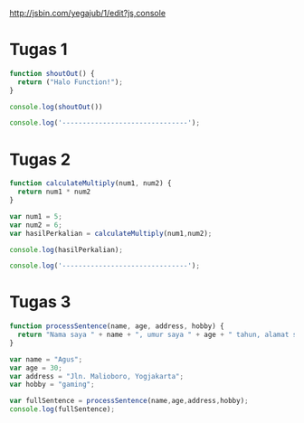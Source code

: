 http://jsbin.com/yegajub/1/edit?js,console


# Tugas 1
```javascript
function shoutOut() {
  return ("Halo Function!");
}

console.log(shoutOut())

console.log('-------------------------------');
```

# Tugas 2
```javascript
function calculateMultiply(num1, num2) {
  return num1 * num2
}

var num1 = 5;
var num2 = 6;
var hasilPerkalian = calculateMultiply(num1,num2);

console.log(hasilPerkalian);

console.log('-------------------------------');
```

# Tugas 3
```javascript
function processSentence(name, age, address, hobby) {
  return "Nama saya " + name + ", umur saya " + age + " tahun, alamat saya di " + address + ", dan saya punya hobby yaitu " + hobby + " !"
}

var name = "Agus";
var age = 30;
var address = "Jln. Malioboro, Yogjakarta";
var hobby = "gaming";

var fullSentence = processSentence(name,age,address,hobby);
console.log(fullSentence);
```
